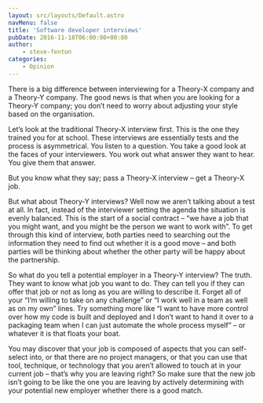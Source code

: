 ```yaml
---
layout: src/layouts/Default.astro
navMenu: false
title: 'Software developer interviews'
pubDate: 2016-11-18T06:00:00+00:00
author:
    - steve-fenton
categories:
    - Opinion
---
```


There is a big difference between interviewing for a Theory-X company and a Theory-Y company. The good news is that when you are looking for a Theory-Y company; you don’t need to worry about adjusting your style based on the organisation.

Let’s look at the traditional Theory-X interview first. This is the one they trained you for at school. These interviews are essentially tests and the process is asymmetrical. You listen to a question. You take a good look at the faces of your interviewers. You work out what answer they want to hear. You give them that answer.

But you know what they say; pass a Theory-X interview – get a Theory-X job.

But what about Theory-Y interviews? Well now we aren’t talking about a test at all. In fact, instead of the interviewer setting the agenda the situation is evenly balanced. This is the start of a social contract – “we have a job that you might want, and you might be the person we want to work with”. To get through this kind of interview, both parties need to searching out the information they need to find out whether it is a good move – and both parties will be thinking about whether the other party will be happy about the partnership.

So what do you tell a potential employer in a Theory-Y interview? The truth. They want to know what job you want to do. They can tell you if they can offer that job or not as long as you are willing to describe it. Forget all of your “I’m willing to take on any challenge” or “I work well in a team as well as on my own” lines. Try something more like “I want to have more control over how my code is built and deployed and I don’t want to hand it over to a packaging team when I can just automate the whole process myself” – or whatever it is that floats your boat.

You may discover that your job is composed of aspects that you can self-select into, or that there are no project managers, or that you can use that tool, technique, or technology that you aren’t allowed to touch at in your current job – that’s why you are leaving right? So make sure that the new job isn’t going to be like the one you are leaving by actively determining with your potential new employer whether there is a good match.